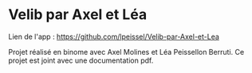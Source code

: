 # Velib par Axel et Léa

Lien de l'app : https://github.com/lpeissel/Velib-par-Axel-et-Lea

Projet réalisé en binome avec Axel Molines et Léa Peissellon Berruti.
Ce projet est joint avec une documentation pdf. 

